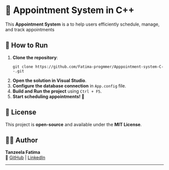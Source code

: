 
# 📅 Appointment System in C++

This **Appointment System** is a  to help users efficiently schedule, manage, and track appointments

## 🚀 How to Run

1. **Clone the repository**:
   ```
   git clone https://github.com/Fatima-progmmer/Apppointment-system-C--.git
   ```
2. **Open the solution in Visual Studio**.
3. **Configure the database connection** in `App.config` file.
4. **Build and Run the project** using `Ctrl + F5`.
5. **Start scheduling appointments! 🎉**

## 📜 License

This project is **open-source** and available under the **MIT License**.

## 👩‍💻 Author

**Tanzeela Fatima**  
🔗 [GitHub](https://github.com/Fatima-progmmer) | [LinkedIn](https://www.linkedin.com/in/tanzeela-fatima-47861b2b7/)  

---
